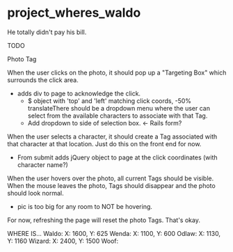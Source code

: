 project_wheres_waldo
====================

He totally didn't pay his bill.


TODO

Photo Tag

When the user clicks on the photo, it should pop up a "Targeting Box" which surrounds the click area.
  - adds div to page to acknowledge the click.
    - $ object with 'top' and 'left' matching click coords, -50% translateThere should be a dropdown menu where the user can select from the available characters to associate with that Tag.
    - Add dropdown to side of selection box. <- Rails form?

When the user selects a character, it should create a Tag associated with that character at that location. Just do this on the front end for now.
  - From submit adds jQuery object to page at the click coordinates (with character name?)

When the user hovers over the photo, all current Tags should be visible. When the mouse leaves the photo, Tags should disappear and the photo should look normal.
  - pic is too big for any room to NOT be hovering.

For now, refreshing the page will reset the photo Tags. That's okay.

WHERE IS...
  Waldo: X: 1600, Y: 625
  Wenda: X: 1100, Y: 600
  Odlaw: X: 1130, Y: 1160
  Wizard: X: 2400, Y: 1500
  Woof: